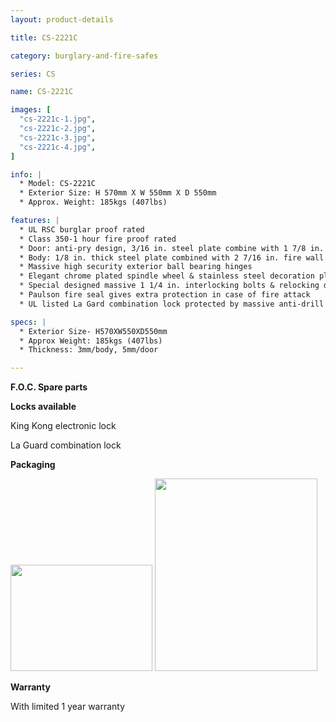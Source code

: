 ```yaml
---
layout: product-details

title: CS-2221C

category: burglary-and-fire-safes

series: CS

name: CS-2221C

images: [
  "cs-2221c-1.jpg",
  "cs-2221c-2.jpg",
  "cs-2221c-3.jpg",
  "cs-2221c-4.jpg",
]

info: |
  * Model: CS-2221C
  * Exterior Size: H 570mm X W 550mm X D 550mm
  * Approx. Weight: 185kgs (407lbs)

features: |
  * UL RSC burglar proof rated
  * Class 350-1 hour fire proof rated
  * Door: anti-pry design, 3/16 in. steel plate combine with 1 7/8 in. fire wall
  * Body: 1/8 in. thick steel plate combined with 2 7/16 in. fire wall
  * Massive high security exterior ball bearing hinges
  * Elegant chrome plated spindle wheel & stainless steel decoration plate
  * Special designed massive 1 1/4 in. interlocking bolts & relocking device to superior door security
  * Paulson fire seal gives extra protection in case of fire attack
  * UL listed La Gard combination lock protected by massive anti-drill plate

specs: |
  * Exterior Size- H570XW550XD550mm
  * Approx Weight: 185kgs (407lbs)
  * Thickness: 3mm/body, 5mm/door

---
```


**F.O.C. Spare parts**

**Locks available**

King Kong electronic lock

La Guard combination lock

**Packaging**

<img alt="" src="{IMAGE_CDN}/cs-2221c-5.jpg" style="width: 227px; height: 170px;" />

<img alt="" src="{IMAGE_CDN}/cs-2221c-6.jpg" style="width: 260px; height: 308px;" />

**Warranty**

With limited 1 year warranty
